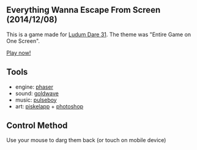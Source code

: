 Everything Wanna Escape From Screen (2014/12/08)
---

This is a game made for [Ludum Dare 31](http://ludumdare.com/compo/ludum-dare-31/?action=preview&uid=45372). The theme was "Entire Game on One Screen". 

[Play now!](https://morshues.github.io/ludum-dare-31/)


## Tools
- engine: [phaser](https://phaser.io/)
- sound: [goldwave](http://www.goldwave.com/)
- music: [pulseboy](http://www.pulseboy.com/)
- art: [piskelapp](https://www.piskelapp.com/) + [photoshop](https://www.adobe.com/Photoshop) 

## Control Method

Use your mouse to darg them back (or touch on mobile device)

